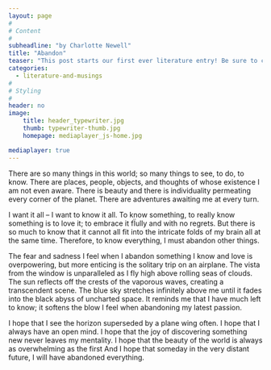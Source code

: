 ```yaml
---
layout: page
#
# Content
#
subheadline: "by Charlotte Newell"
title: "Abandon"
teaser: "This post starts our first ever literature entry! Be sure to comment on the bottom of the page and contact us if you'd like to enter your own musings."
categories:
  - literature-and-musings
#
# Styling
#
header: no
image:
    title: header_typewriter.jpg
    thumb: typewriter-thumb.jpg
    homepage: mediaplayer_js-home.jpg

mediaplayer: true
---
```



There are so many things in this world; so many things to see, to do, to know.
There are places, people, objects, and thoughts of whose existence I am not even aware.
There is beauty and there is individuality permeating every corner of the planet. There are
adventures awaiting me at every turn.

I want it all – I want to know it all.
To know something, to really know something is to love it; to embrace it fÏully
and with no regrets. But there is so much to know that it cannot all fit into the intricate
folds of my brain all at the same time. Therefore, to know everything, I must abandon
other things.

The fear and sadness I feel when I abandon something I know and love is
overpowering, but more enticing is the solitary trip on an airplane. The vista from the
window is unparalleled as I fly high above rolling seas of clouds. The sun reflects off the
crests of the vaporous waves, creating a transcendent scene. The blue sky stretches
infinitely above me until it fades into the black abyss of uncharted space. It reminds me
that I have much left to know; it softens the blow I feel when abandoning my latest
passion.

I hope that I see the horizon superseded by a plane wing often. I hope that I
always have an open mind. I hope that the joy of discovering something new never leaves
my mentality. I hope that the beauty of the world is always as overwhelming as the first
And I hope that someday in the very distant future, I will have abandoned
everything.
